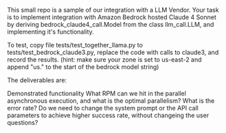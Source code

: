 This small repo is a sample of our integration with a LLM Vendor. Your task is to implement integration with Amazon Bedrock hosted Claude 4 Sonnet by deriving bedrock_claude4_call.Model from the class llm_call.LLM, and implementing it's functionality.

To test, copy file tests/test_together_llama.py to tests/test_bedrock_claude3.py, replace the code with calls to claude3, and record the results. (hint: make sure your zone is set to us-east-2 and append "us." to the start of the bedrock model string)

The deliverables are:

Demonstrated functionality
What RPM can we hit in the parallel asynchronous execution, and what is the optimal parallelism?
What is the error rate?
Do we need to change the system prompt or the API call parameters to achieve higher success rate, without changeing the user questions?
